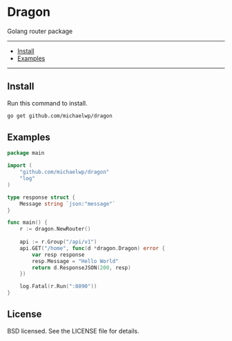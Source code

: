 # Dragon

Golang router package

---

* [Install](#install)
* [Examples](#examples)

---

## Install

Run this command to install.
```bash
go get github.com/michaelwp/dragon
```

## Examples

```go
package main

import (
	"github.com/michaelwp/dragon"
	"log"
)

type response struct {
	Message string `json:"message"`
}

func main() {
	r := dragon.NewRouter()
	
	api := r.Group("/api/v1")
	api.GET("/home", func(d *dragon.Dragon) error {
		var resp response
		resp.Message = "Hello World"
		return d.ResponseJSON(200, resp)
	})

	log.Fatal(r.Run(":8090"))
}
```

## License

BSD licensed. See the LICENSE file for details.

